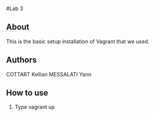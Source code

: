 #Lab 3

## About

This is the basic setup installation of Vagrant that we used.

## Authors

COTTART Kellian
MESSALATI Yann

## How to use

1. Type vagrant up
